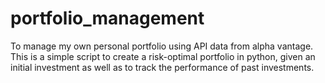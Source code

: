 # portfolio_management
To manage my own personal portfolio using API data from alpha vantage. This is a simple script to create a risk-optimal portfolio in python, given an initial investment as well as to track the performance of past investments. 
